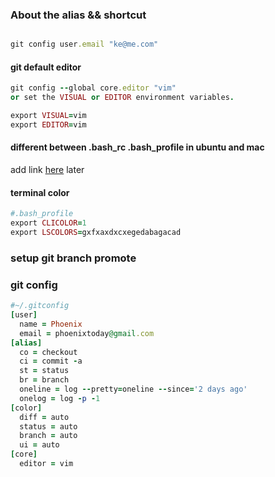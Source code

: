 ### About the alias && shortcut

```ruby

git config user.email "ke@me.com"  

```

#### git default editor

```ruby
git config --global core.editor "vim"
or set the VISUAL or EDITOR environment variables.

export VISUAL=vim
export EDITOR=vim
```


#### different between .bash_rc .bash_profile in ubuntu and mac

add link [here](#) later


#### terminal color

```ruby
#.bash_profile 
export CLICOLOR=1
export LSCOLORS=gxfxaxdxcxegedabagacad
```

### setup git branch promote


### git config
```ruby
#~/.gitconfig
[user]
  name = Phoenix
  email = phoenixtoday@gmail.com
[alias]
  co = checkout
  ci = commit -a
  st = status
  br = branch
  oneline = log --pretty=oneline --since='2 days ago'
  onelog = log -p -1
[color]
  diff = auto
  status = auto
  branch = auto
  ui = auto
[core]
  editor = vim
```







